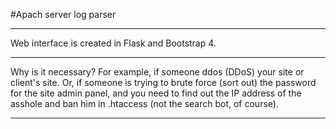 #Apach server log parser
___

Web interface is created in Flask and Bootstrap 4.

___
Why is it necessary?
For example, if someone ddos (DDoS) your site or client's site. Or, if someone is trying to brute force (sort out) the password for the site admin panel, and you need to find out the IP address of the asshole and ban him in .htaccess (not the search bot, of course).
___
